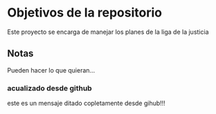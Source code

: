# Objetivos de la repositorio

Este proyecto se encarga de manejar los planes de la liga de la justicia


## Notas
Pueden hacer lo que quieran...

### acualizado desde github
este es un mensaje ditado copletamente desde gihub!!!
